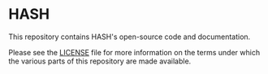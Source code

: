 # HASH

This repository contains HASH's open-source code and documentation.

Please see the [LICENSE](LICENSE.md) file for more information on the terms under which the various parts of this repository are made available.

